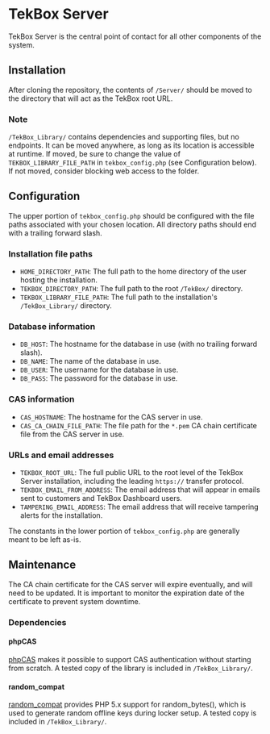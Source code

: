 # TekBox Server
TekBox Server is the central point of contact for all other components of the system.

## Installation
After cloning the repository, the contents of `/Server/` should be moved to the directory that will act as the TekBox root URL. 
### Note
`/TekBox_Library/` contains dependencies and supporting files, but no endpoints. It can be moved anywhere, as long as its location is accessible at runtime. If moved, be sure to change the value of `TEKBOX_LIBRARY_FILE_PATH` in `tekbox_config.php` (see Configuration below). If not moved, consider blocking web access to the folder.

## Configuration
The upper portion of `tekbox_config.php` should be configured with the file paths associated with your chosen location. All directory paths should end with a trailing forward slash.
### Installation file paths
* `HOME_DIRECTORY_PATH`: The full path to the home directory of the user hosting the installation.
* `TEKBOX_DIRECTORY_PATH`: The full path to the root `/TekBox/` directory.
* `TEKBOX_LIBRARY_FILE_PATH`: The full path to the installation's `/TekBox_Library/` directory.
### Database information
* `DB_HOST`: The hostname for the database in use (with no trailing forward slash).
* `DB_NAME`: The name of the database in use.
* `DB_USER`: The username for the database in use.
* `DB_PASS`: The password for the database in use.
### CAS information
* `CAS_HOSTNAME`: The hostname for the CAS server in use.
* `CAS_CA_CHAIN_FILE_PATH`: The file path for the `*.pem` CA chain certificate file from the CAS server in use.
### URLs and email addresses
* `TEKBOX_ROOT_URL`: The full public URL to the root level of the TekBox Server installation, including the leading `https://` transfer protocol.
* `TEKBOX_EMAIL_FROM_ADDRESS`: The email address that will appear in emails sent to customers and TekBox Dashboard users.
* `TAMPERING_EMAIL_ADDRESS`: The email address that will receive tampering alerts for the installation.

The constants in the lower portion of `tekbox_config.php` are generally meant to be left as-is.

## Maintenance
The CA chain certificate for the CAS server will expire eventually, and will need to be updated. It is important to monitor the expiration date of the certificate to prevent system downtime.

### Dependencies
#### phpCAS
[phpCAS](https://github.com/apereo/phpCAS) makes it possible to support CAS authentication without starting from scratch. A tested copy of the library is included in `/TekBox_Library/`.
#### random_compat
[random_compat](https://github.com/paragonie/random_compat) provides PHP 5.x support for random_bytes(), which is used to generate random offline keys during locker setup. A tested copy is included in `/TekBox_Library/`.